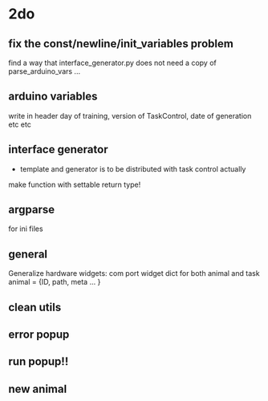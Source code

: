 # 2do
## fix the const/newline/init_variables problem
find a way that interface_generator.py does not need a copy of parse_arduino_vars ... 

## arduino variables
write in header day of training, version of TaskControl, date of generation etc etc

## interface generator
+ template and generator is to be distributed with task control actually

make function with settable return type!

## argparse
for ini files

## general
Generalize hardware widgets: com port widget
dict for both animal and task
animal = {ID, path, meta ... }

## clean utils

## error popup

## run popup!!

## new animal

